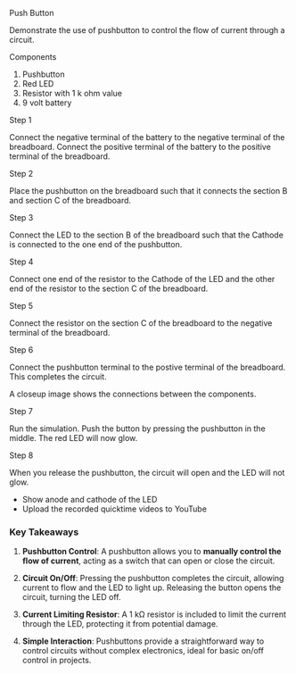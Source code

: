 Push Button

Demonstrate the use of pushbutton to control the flow of current through a circuit.

Components

1. Pushbutton
2. Red LED
3. Resistor with 1 k ohm value
4. 9 volt battery

Step 1

Connect the negative terminal of the battery to the negative terminal of the breadboard. Connect the positive terminal of the battery to the positive terminal of the breadboard.

Step 2

Place the pushbutton on the breadboard such that it connects the section B and section C of the breadboard.

Step 3

Connect the LED to the section B of the breadboard such that the Cathode is connected to the one end of the pushbutton.

Step 4

Connect one end of the resistor to the Cathode of the LED and the other end of the resistor to the section C of the breadboard.

Step 5

Connect the resistor on the section C of the breadboard to the negative terminal of the breadboard.

Step 6

Connect the pushbutton terminal to the postive terminal of the breadboard. This completes the circuit.

A closeup image shows the connections between the components.

Step 7

Run the simulation. Push the button by pressing the pushbutton in the middle. The red LED will now glow.

Step 8

When you release the pushbutton, the circuit will open and the LED will not glow.

- Show anode and cathode of the LED
- Upload the recorded quicktime videos to YouTube

### Key Takeaways

1. **Pushbutton Control**: A pushbutton allows you to **manually control the flow of current**, acting as a switch that can open or close the circuit.

2. **Circuit On/Off**: Pressing the pushbutton completes the circuit, allowing current to flow and the LED to light up. Releasing the button opens the circuit, turning the LED off.

3. **Current Limiting Resistor**: A 1 kΩ resistor is included to limit the current through the LED, protecting it from potential damage.

4. **Simple Interaction**: Pushbuttons provide a straightforward way to control circuits without complex electronics, ideal for basic on/off control in projects.
